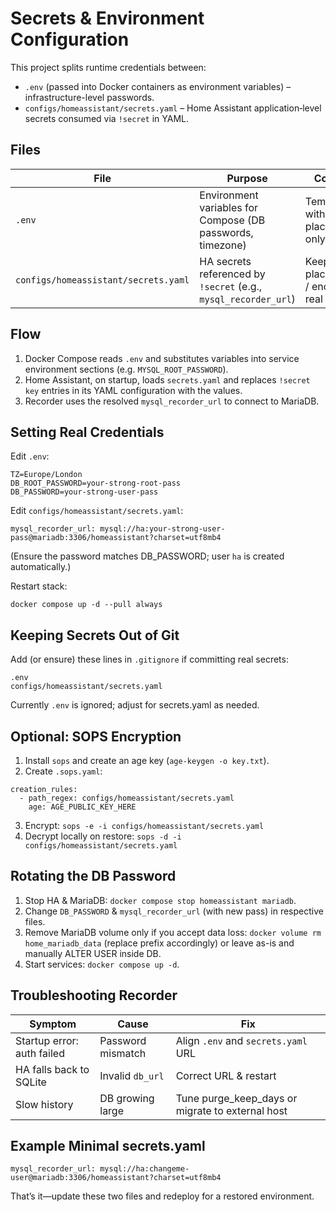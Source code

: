 # Secrets & Environment Configuration

This project splits runtime credentials between:
- `.env` (passed into Docker containers as environment variables) – infrastructure-level passwords.
- `configs/homeassistant/secrets.yaml` – Home Assistant application‑level secrets consumed via `!secret` in YAML.

## Files
| File | Purpose | Commit? |
|------|---------|---------|
| `.env` | Environment variables for Compose (DB passwords, timezone) | Template with placeholders only |
| `configs/homeassistant/secrets.yaml` | HA secrets referenced by `!secret` (e.g., `mysql_recorder_url`) | Keep placeholders / encrypt real values |

## Flow
1. Docker Compose reads `.env` and substitutes variables into service environment sections (e.g. `MYSQL_ROOT_PASSWORD`).
2. Home Assistant, on startup, loads `secrets.yaml` and replaces `!secret key` entries in its YAML configuration with the values.
3. Recorder uses the resolved `mysql_recorder_url` to connect to MariaDB.

## Setting Real Credentials
Edit `.env`:
```
TZ=Europe/London
DB_ROOT_PASSWORD=your-strong-root-pass
DB_PASSWORD=your-strong-user-pass
```
Edit `configs/homeassistant/secrets.yaml`:
```
mysql_recorder_url: mysql://ha:your-strong-user-pass@mariadb:3306/homeassistant?charset=utf8mb4
```
(Ensure the password matches DB_PASSWORD; user `ha` is created automatically.)

Restart stack:
```
docker compose up -d --pull always
```

## Keeping Secrets Out of Git
Add (or ensure) these lines in `.gitignore` if committing real secrets:
```
.env
configs/homeassistant/secrets.yaml
```
Currently `.env` is ignored; adjust for secrets.yaml as needed.

## Optional: SOPS Encryption
1. Install `sops` and create an age key (`age-keygen -o key.txt`).
2. Create `.sops.yaml`:
```
creation_rules:
  - path_regex: configs/homeassistant/secrets.yaml
    age: AGE_PUBLIC_KEY_HERE
```
3. Encrypt: `sops -e -i configs/homeassistant/secrets.yaml`
4. Decrypt locally on restore: `sops -d -i configs/homeassistant/secrets.yaml`

## Rotating the DB Password
1. Stop HA & MariaDB: `docker compose stop homeassistant mariadb`.
2. Change `DB_PASSWORD` & `mysql_recorder_url` (with new pass) in respective files.
3. Remove MariaDB volume only if you accept data loss: `docker volume rm home_mariadb_data` (replace prefix accordingly) or leave as-is and manually ALTER USER inside DB.
4. Start services: `docker compose up -d`.

## Troubleshooting Recorder
| Symptom | Cause | Fix |
|---------|-------|-----|
| Startup error: auth failed | Password mismatch | Align `.env` and `secrets.yaml` URL | 
| HA falls back to SQLite | Invalid `db_url` | Correct URL & restart |
| Slow history | DB growing large | Tune purge_keep_days or migrate to external host |

## Example Minimal secrets.yaml
```
mysql_recorder_url: mysql://ha:changeme-user@mariadb:3306/homeassistant?charset=utf8mb4
```

That’s it—update these two files and redeploy for a restored environment.

